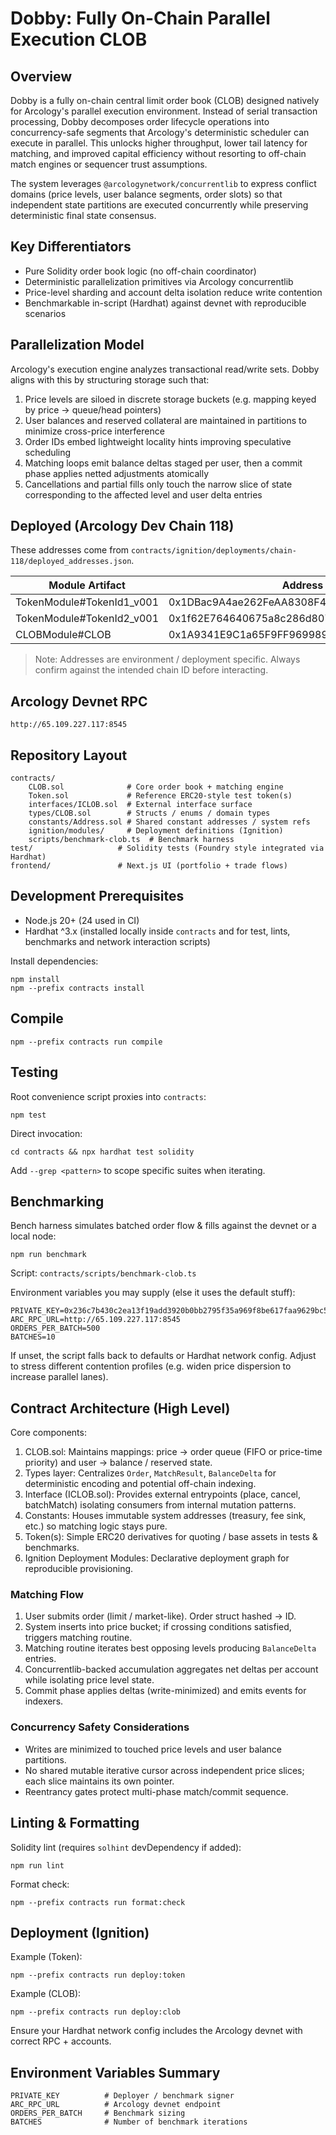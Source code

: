 # Dobby: Fully On-Chain Parallel Execution CLOB

## Overview
Dobby is a fully on-chain central limit order book (CLOB) designed natively for Arcology's parallel execution environment. Instead of serial transaction processing, Dobby decomposes order lifecycle operations into concurrency-safe segments that Arcology's deterministic scheduler can execute in parallel. This unlocks higher throughput, lower tail latency for matching, and improved capital efficiency without resorting to off-chain match engines or sequencer trust assumptions.

The system leverages `@arcologynetwork/concurrentlib` to express conflict domains (price levels, user balance segments, order slots) so that independent state partitions are executed concurrently while preserving deterministic final state consensus.

## Key Differentiators
- Pure Solidity order book logic (no off-chain coordinator)
- Deterministic parallelization primitives via Arcology concurrentlib
- Price-level sharding and account delta isolation reduce write contention
- Benchmarkable in-script (Hardhat) against devnet with reproducible scenarios

## Parallelization Model
Arcology's execution engine analyzes transactional read/write sets. Dobby aligns with this by structuring storage such that:

1. Price levels are siloed in discrete storage buckets (e.g. mapping keyed by price → queue/head pointers)
2. User balances and reserved collateral are maintained in partitions to minimize cross-price interference
3. Order IDs embed lightweight locality hints improving speculative scheduling
4. Matching loops emit balance deltas staged per user, then a commit phase applies netted adjustments atomically
5. Cancellations and partial fills only touch the narrow slice of state corresponding to the affected level and user delta entries


## Deployed (Arcology Dev Chain 118)
These addresses come from `contracts/ignition/deployments/chain-118/deployed_addresses.json`.

| Module Artifact | Address |
|-----------------|-------------------------------------------|
| TokenModule#TokenId1_v001 | 0x1DBac9A4ae262FeAA8308F4053a4D389e1C5FC59 |
| TokenModule#TokenId2_v001 | 0x1f62E764640675a8c286d807050A6f09E5Bd0DBa |
| CLOBModule#CLOB | 0x1A9341E9C1a65F9FF969989aF78563A454e2bb80 |

> Note: Addresses are environment / deployment specific. Always confirm against the intended chain ID before interacting.

## Arcology Devnet RPC
```
http://65.109.227.117:8545
```

## Repository Layout
```
contracts/
	CLOB.sol              # Core order book + matching engine
	Token.sol             # Reference ERC20-style test token(s)
	interfaces/ICLOB.sol  # External interface surface
	types/CLOB.sol        # Structs / enums / domain types
	constants/Address.sol # Shared constant addresses / system refs
	ignition/modules/     # Deployment definitions (Ignition)
	scripts/benchmark-clob.ts  # Benchmark harness
test/                   # Solidity tests (Foundry style integrated via Hardhat)
frontend/               # Next.js UI (portfolio + trade flows)
```

## Development Prerequisites
- Node.js 20+ (24 used in CI)
- Hardhat ^3.x (installed locally inside `contracts` and for test, lints, benchmarks and network interaction scripts)

Install dependencies:
```
npm install
npm --prefix contracts install
```

## Compile
```
npm --prefix contracts run compile
```

## Testing
Root convenience script proxies into `contracts`:
```
npm test
```
Direct invocation:
```
cd contracts && npx hardhat test solidity
```
Add `--grep <pattern>` to scope specific suites when iterating.

## Benchmarking
Bench harness simulates batched order flow & fills against the devnet or a local node:
```
npm run benchmark
```
Script: `contracts/scripts/benchmark-clob.ts`

Environment variables you may supply (else it uses the default stuff):
```
PRIVATE_KEY=0x236c7b430c2ea13f19add3920b0bb2795f35a969f8be617faa9629bc5f6201f1
ARC_RPC_URL=http://65.109.227.117:8545
ORDERS_PER_BATCH=500
BATCHES=10
```
If unset, the script falls back to defaults or Hardhat network config. Adjust to stress different contention profiles (e.g. widen price dispersion to increase parallel lanes).

## Contract Architecture (High Level)
Core components:
1. CLOB.sol: Maintains mappings: price → order queue (FIFO or price-time priority) and user → balance / reserved state.
2. Types layer: Centralizes `Order`, `MatchResult`, `BalanceDelta` for deterministic encoding and potential off-chain indexing.
3. Interface (ICLOB.sol): Provides external entrypoints (place, cancel, batchMatch) isolating consumers from internal mutation patterns.
4. Constants: Houses immutable system addresses (treasury, fee sink, etc.) so matching logic stays pure.
5. Token(s): Simple ERC20 derivatives for quoting / base assets in tests & benchmarks.
6. Ignition Deployment Modules: Declarative deployment graph for reproducible provisioning.

### Matching Flow
1. User submits order (limit / market-like). Order struct hashed → ID.
2. System inserts into price bucket; if crossing conditions satisfied, triggers matching routine.
3. Matching routine iterates best opposing levels producing `BalanceDelta` entries.
4. Concurrentlib-backed accumulation aggregates net deltas per account while isolating price level state.
5. Commit phase applies deltas (write-minimized) and emits events for indexers.

### Concurrency Safety Considerations
- Writes are minimized to touched price levels and user balance partitions.
- No shared mutable iterative cursor across independent price slices; each slice maintains its own pointer.
- Reentrancy gates protect multi-phase match/commit sequence.

## Linting & Formatting
Solidity lint (requires `solhint` devDependency if added):
```
npm run lint
```
Format check:
```
npm --prefix contracts run format:check
```

## Deployment (Ignition)
Example (Token):
```
npm --prefix contracts run deploy:token
```
Example (CLOB):
```
npm --prefix contracts run deploy:clob
```
Ensure your Hardhat network config includes the Arcology devnet with correct RPC + accounts.

## Environment Variables Summary
```
PRIVATE_KEY          # Deployer / benchmark signer
ARC_RPC_URL          # Arcology devnet endpoint
ORDERS_PER_BATCH     # Benchmark sizing
BATCHES              # Number of benchmark iterations
```